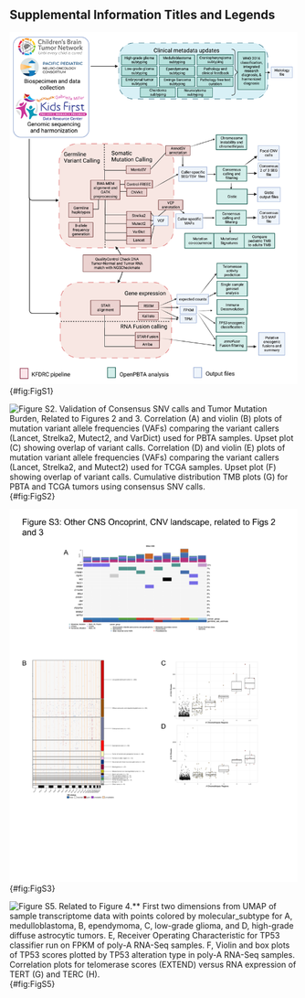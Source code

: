 ## Supplemental Information Titles and Legends
<!-- TODO: Add legends, update S4 if we keep immune deconv figures. -->


![**Figure S1. OpenPBTA Project Workflow, Related to Figure 1.** Biospecimens and data were collected by CBTN and PNOC and genomic sequencing and harmonization (orange boxes) were performed by the Kids First Data Resource Center (KFDRC). Analyses in the green boxes were performed by contributors of the OpenPBTA project. Output files are denoted in blue. Figure created with biorender.com.](images/supplement/Figure-S1.png){#fig:FigS1}

![**Figure S2. Validation of Consensus SNV calls and Tumor Mutation Burden, Related to Figures 2 and 3.**  Correlation (A) and violin (B) plots of mutation variant allele frequencies (VAFs) comparing the variant callers (Lancet, Strelka2, Mutect2, and VarDict) used for PBTA samples. Upset plot (C) showing overlap of variant calls. Correlation (D) and violin (E) plots of mutation variant allele frequencies (VAFs) comparing the variant callers (Lancet, Strelka2, and Mutect2) used for TCGA samples. Upset plot (F) showing overlap of variant calls. Cumulative distribution TMB plots (G) for PBTA and TCGA tumors using consensus SNV calls.](images/supplement/Figure-S2.png){#fig:FigS2}

![Figure S3. Genomic instability of pediatric brain tumors, Related to Figures 2 and 3.](images/supplement/Figure-S3.png){#fig:FigS3}

![**Figure S5. Related to Figure 4**.** First two dimensions from UMAP of sample transcriptome data with points  colored by `molecular_subtype` for A, medulloblastoma, B, ependymoma, C, low-grade glioma, and D, high-grade diffuse astrocytic tumors. E, Receiver Operating Characteristic for _TP53_ classifier run on FPKM of poly-A RNA-Seq samples. F, Violin and box plots of _TP53_ scores plotted by _TP53_ alteration type in poly-A RNA-Seq samples. Correlation plots for telomerase scores (EXTEND) versus RNA expression of _TERT_ (G) and _TERC_ (H).](images/supplement/Figure-S5.png){#fig:FigS5}